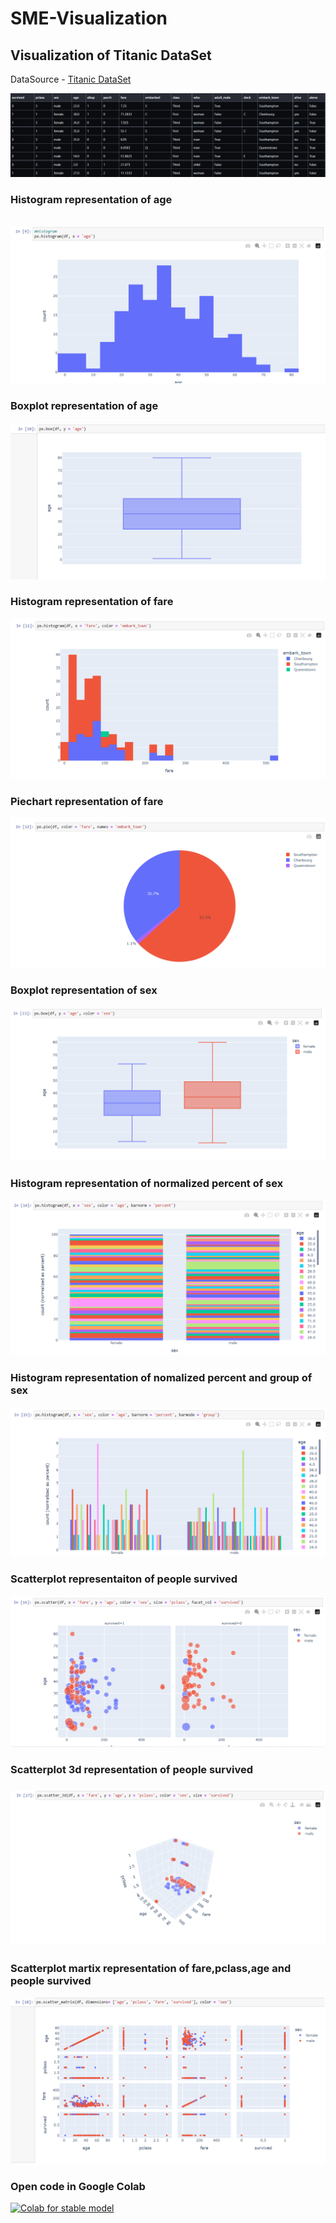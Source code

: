 # SME-Visualization

<h2> Visualization of Titanic DataSet</h2>

DataSource - <a href="https://github.com/mwaskom/seaborn-data/blob/master/titanic.csv"> Titanic DataSet</a>

<img src="Titanic_visualization/titanic_head.png"> 
<h3>Histogram representation of age</h3>
<br>
<img src="Titanic_visualization/histogram_age.png">
<h3>Boxplot representation of age</h3>
<img src="Titanic_visualization/boxplot_age.png">
<h3>Histogram representation of fare</h3>
<img src="Titanic_visualization/histogram_embark_town.png">
<h3>Piechart representation of fare</h3>
<img src="Titanic_visualization/pie_chart_embark_town.png">
<h3>Boxplot representation of sex</h3>
<img src="Titanic_visualization/boxplot_sex.png">
<h3>Histogram representation of normalized percent of sex</h3>
<img src="Titanic_visualization/histogram_percentage_sex.png">
<h3>Histogram representation of nomalized percent and group of sex</h3>
<img src="Titanic_visualization/histogram_normalized_percent_sex.png">
<h3>Scatterplot representaiton of people survived</h3>
<img src="Titanic_visualization/scatterplot_survived.png">
<h3>Scatterplot 3d representation of people survived<h3>
<img src="Titanic_visualization/scatter_3d_survived.png">
<h3>Scatterplot martix representation of fare,pclass,age and people survived</h3>
<img src="Titanic_visualization/scatter_matrix_age_fare_pclass_survived.png">

<h3> Open code in Google Colab </h3>
 
[![Colab for stable model](https://colab.research.google.com/assets/colab-badge.svg)](https://colab.research.google.com/drive/1ZRGB6MrHlgIXHAWqpafizKayuvwpj7jm?usp=sharing)
